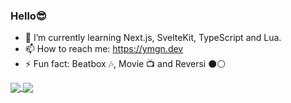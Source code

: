 ### Hello😎


+ 🌱 I’m currently learning Next.js, SvelteKit, TypeScript and Lua.
+ 📫 How to reach me: https://ymgn.dev
+ ⚡ Fun fact: Beatbox 🎶, Movie 📺 and Reversi ⚫️⚪️

<a href="https://github.com/anuraghazra/github-readme-stats">
  <img align="center" src="https://github-readme-stats.vercel.app/api?username=ymgn9314&count_private=true&show_icons=true&theme=gruvbox" />
</a>
<a href="https://github.com/anuraghazra/github-readme-stats">
  <img align="center" src="https://github-readme-stats.vercel.app/api/top-langs/?username=ymgn9314&layout=compact&theme=gruvbox" />
</a>

<!--
**ymgn-dev/ymgn-dev** is a ✨ _special_ ✨ repository because its `README.md` (this file) appears on your GitHub profile.

Here are some ideas to get you started:

- 🔭 I’m currently working on ...
- 🌱 I’m currently learning ...
- 👯 I’m looking to collaborate on ...
- 🤔 I’m looking for help with ...
- 💬 Ask me about ...
- 📫 How to reach me: ...
- 😄 Pronouns: ...
- ⚡ Fun fact: ...
-->
